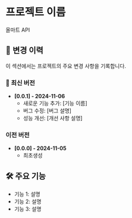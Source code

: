 # 프로젝트 이름

올마트 API

## 📝 변경 이력

이 섹션에서는 프로젝트의 주요 변경 사항을 기록합니다.

### 🚀 최신 버전

- **[0.0.1] - 2024-11-06**
  - 새로운 기능 추가: [기능 이름]
  - 버그 수정: [버그 설명]
  - 성능 개선: [개선 사항 설명]

### 이전 버전

- **[0.0.0] - 2024-11-05**
  - 최초생성
  

## 🛠️ 주요 기능

- 기능 1: 설명
- 기능 2: 설명
- 기능 3: 설명

